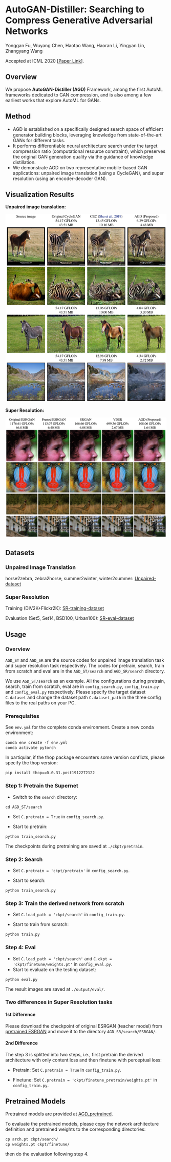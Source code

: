 # AutoGAN-Distiller: Searching to Compress Generative Adversarial Networks
Yonggan Fu,  Wuyang Chen, Haotao Wang, Haoran Li, Yingyan Lin, Zhangyang Wang

Accepted at ICML 2020 [[Paper Link]](https://arxiv.org/abs/2006.08198).

## Overview
We propose **AutoGAN-Distiller (AGD)** Framework, among the first AutoML frameworks dedicated to GAN compression, and is also among a few earliest works that explore AutoML for GANs. 

## Method
* AGD is established on a speciﬁcally designed search space of efﬁcient generator building blocks, leveraging knowledge from state-of-the-art GANs for different tasks. 
* It performs differentiable neural architecture search under the target compression ratio (computational resource constraint), which preserves the original GAN generation quality via the guidance of knowledge distillation. 
* We demonstrate AGD on two representative mobile-based GAN applications: unpaired image translation (using a CycleGAN), and super resolution (using an encoder-decoder GAN).

## Visualization Results
**Unpaired image translation:**

![unpair-image-translation](img/result_st.PNG)

**Super Resolution:**

![super-resolution](img/result_sr.PNG)


## Datasets
### Unpaired Image Translation
horse2zebra, zebra2horse, summer2winter, winter2summer: [Unpaired-dataset](https://drive.google.com/file/d/1L6wmLIOyRRfvwspoWG-7li-sEgXmN76i/view?usp=sharing)

### Super Resolution
Training (DIV2K+Flickr2K): [SR-training-dataset](https://drive.google.com/file/d/1cGMxBwZF0FebHEjvf59L7ipDCeHWihcL/view?usp=sharing)

Evaluation (Set5, Set14, BSD100, Urban100): [SR-eval-dataset](http://vllab.ucmerced.edu/wlai24/LapSRN/results/SR_testing_datasets.zip)

## Usage
### Overview
`AGD_ST` and `AGD_SR` are the source codes for unpaired image translation task and super resolution task respectively. The codes for pretrain, search, train from scratch and eval are in the `AGD_ST/search` and `AGD_SR/search` directory.

We use `AGD_ST/search` as an example. All the configurations during pretrain, search, train from scratch, eval are in `config_search.py`, `config_train.py` and `config_eval.py` respectively. Please specify the target dataset `C.dataset` and change the dataset path `C.dataset_path` in the three config files to the real paths on your PC.

### Prerequisites
See `env.yml` for the complete conda environment. Create a new conda environment:
```
conda env create -f env.yml
conda activate pytorch
```
In partiqular, if the thop package encounters some version conflicts, please specify the thop version:
```
pip install thop==0.0.31.post1912272122
```

### Step 1: Pretrain the Supernet
* Switch to the `search` directory:
```
cd AGD_ST/search
```
* Set `C.pretrain = True` in `config_search.py`.

* Start to pretrain:
```
python train_search.py
```
The checkpoints during pretraining are saved at `./ckpt/pretrain`.

### Step 2: Search
* Set `C.pretrain = 'ckpt/pretrain'` in `config_search.py`.

* Start to search:
```
python train_search.py
```

### Step 3: Train the derived network from scratch
* Set `C.load_path = 'ckpt/search'` in `config_train.py`.

* Start to train from scratch:
```
python train.py
```

### Step 4: Eval
* Set `C.load_path = 'ckpt/search'` and `C.ckpt = 'ckpt/finetune/weights.pt'` in `config_eval.py`.
* Start to evaluate on the testing dataset:
```
python eval.py
```
The result images are saved at `./output/eval/`.

### Two differences in Super Resolution tasks
#### 1st Difference 
Please download the checkpoint of original ESRGAN (teacher model) from [pretrained ESRGAN](https://drive.google.com/drive/folders/1aHYDGFHLvmsF9URhyvMZ2D-StvTy283H?usp=sharing) and move it to the directory `AGD_SR/search/ESRGAN/`.

#### 2nd Difference
The step 3 is splitted into two steps, i.e., first pretrain the derived architecture with only content loss and then finetune with perceptual loss:

* Pretrain: Set `C.pretrain = True` in `config_train.py`.

* Finetune: Set `C.pretrain = 'ckpt/finetune_pretrain/weights.pt'` in `config_train.py`.


## Pretrained Models
Pretrained models are provided at [AGD_pretrained](https://drive.google.com/file/d/1eFXsyXgY-GBu9HaP2fay4zJ-9dBhF5G1/view?usp=sharing).

To evaluate the pretrained models, please copy the network architecture definition and pretrained weights to the corresponding directories:
```
cp arch.pt ckpt/search/
cp weights.pt ckpt/finetune/
```

then do the evaluation following step 4.
